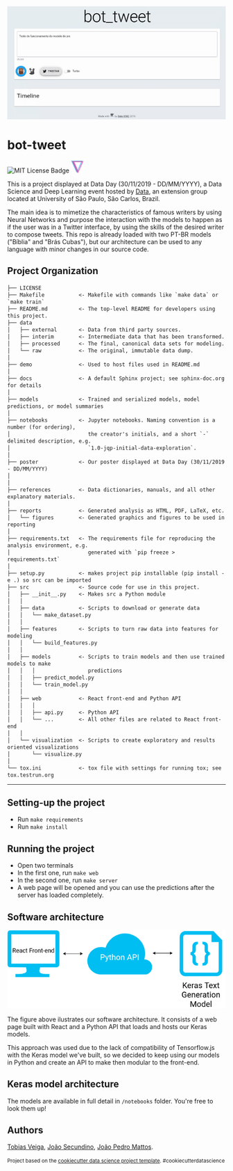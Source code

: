 ![bot-tweet demo](demo/demo700.gif)

bot-tweet
==============================
![MIT License Badge](https://img.shields.io/github/license/joaopedromattos/joker?style=for-the-badge) ![Data Badge](demo/dataLogo.png)

This is a project displayed at Data Day (30/11/2019 - DD/MM/YYYY), a Data Science and Deep Learning event hosted by [Data](http://data.icmc.usp.br/),
an extension group located at University of São Paulo, São Carlos, Brazil.

The main idea is to mimetize the characteristics of famous writers by using Neural Networks and purpose the
interaction with the models to happen as if the user was in a Twitter interface, by using the skills of the desired writer to compose tweets. This repo is already loaded with two PT-BR models ("Bíblia" and "Brás Cubas"), but our architecture can be
used to any language with minor changes in our source code.

Project Organization
------------

    ├── LICENSE
    ├── Makefile           <- Makefile with commands like `make data` or `make train`
    ├── README.md          <- The top-level README for developers using this project.
    ├── data
    │   ├── external       <- Data from third party sources.
    │   ├── interim        <- Intermediate data that has been transformed.
    │   ├── processed      <- The final, canonical data sets for modeling.
    │   └── raw            <- The original, immutable data dump.
    │
    ├── demo               <- Used to host files used in README.md
    │
    ├── docs               <- A default Sphinx project; see sphinx-doc.org for details
    │
    ├── models             <- Trained and serialized models, model predictions, or model summaries
    │
    ├── notebooks          <- Jupyter notebooks. Naming convention is a number (for ordering),
    │                         the creator's initials, and a short `-` delimited description, e.g.
    │                         `1.0-jqp-initial-data-exploration`.
    │
    ├── poster             <- Our poster displayed at Data Day (30/11/2019 - DD/MM/YYYY)
    │
    │
    ├── references         <- Data dictionaries, manuals, and all other explanatory materials.
    │
    ├── reports            <- Generated analysis as HTML, PDF, LaTeX, etc.
    │   └── figures        <- Generated graphics and figures to be used in reporting
    │
    ├── requirements.txt   <- The requirements file for reproducing the analysis environment, e.g.
    │                         generated with `pip freeze > requirements.txt`
    │
    ├── setup.py           <- makes project pip installable (pip install -e .) so src can be imported
    ├── src                <- Source code for use in this project.
    │   ├── __init__.py    <- Makes src a Python module
    │   │
    │   ├── data           <- Scripts to download or generate data
    │   │   └── make_dataset.py
    │   │
    │   ├── features       <- Scripts to turn raw data into features for modeling
    │   │   └── build_features.py
    │   │
    │   ├── models         <- Scripts to train models and then use trained models to make
    │   │   │                 predictions
    │   │   ├── predict_model.py
    │   │   └── train_model.py
    │   │
    │   ├── web            <- React front-end and Python API 
    │   │   │                 
    │   │   ├── api.py     <- Python API
    │   │   └── ...        <- All other files are related to React front-end
    │   │
    │   └── visualization  <- Scripts to create exploratory and results oriented visualizations
    │       └── visualize.py
    │
    └── tox.ini            <- tox file with settings for running tox; see tox.testrun.org


--------

Setting-up the project
------------
- Run `make requirements`
- Run `make install`

Running the project
------------
- Open two terminals
- In the first one, run `make web`
- In the second one, run `make server`
- A web page will be opened and you can use the predictions after the server has loaded completely.

Software architecture
------------
![Software Architecture](demo/SoftwareArchiitecture.png)

The figure above ilustrates our software architecture. It consists of a web page built with React and a Python API that loads and hosts our Keras models.

This approach was used due to the lack of compatibility of Tensorflow.js with the Keras model we've built, so we decided to keep using our models in Python and create an API to make then modular to the front-end.

Keras model architecture
------------
The models are available in full detail in `/notebooks` folder. You're free to look them up!

Authors
------------
[Tobias Veiga](tobias.veiga@usp.br), [João Secundino](jp.secundino@usp.br), [João Pedro Mattos](joao_pedro_mattos@usp.br).

<p><small>Project based on the <a target="_blank" href="https://drivendata.github.io/cookiecutter-data-science/">cookiecutter data science project template</a>. #cookiecutterdatascience</small></p>
